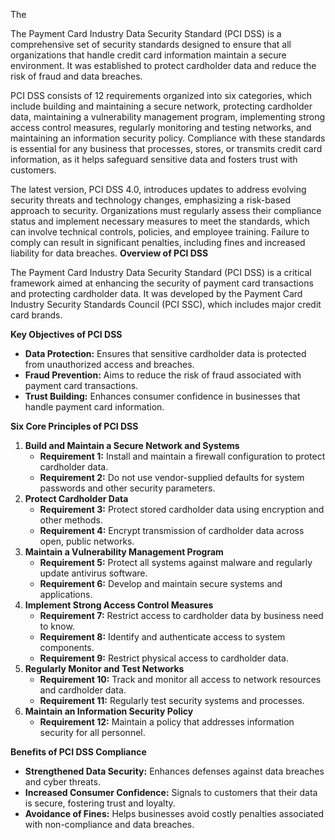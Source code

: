 The

The Payment Card Industry Data Security Standard (PCI DSS) is a comprehensive set of security standards designed to ensure that all organizations that handle credit card information maintain a secure environment. It was established to protect cardholder data and reduce the risk of fraud and data breaches. 

PCI DSS consists of 12 requirements organized into six categories, which include building and maintaining a secure network, protecting cardholder data, maintaining a vulnerability management program, implementing strong access control measures, regularly monitoring and testing networks, and maintaining an information security policy. Compliance with these standards is essential for any business that processes, stores, or transmits credit card information, as it helps safeguard sensitive data and fosters trust with customers. 

The latest version, PCI DSS 4.0, introduces updates to address evolving security threats and technology changes, emphasizing a risk-based approach to security. Organizations must regularly assess their compliance status and implement necessary measures to meet the standards, which can involve technical controls, policies, and employee training. Failure to comply can result in significant penalties, including fines and increased liability for data breaches. **Overview of PCI DSS**

The Payment Card Industry Data Security Standard (PCI DSS) is a critical framework aimed at enhancing the security of payment card transactions and protecting cardholder data. It was developed by the Payment Card Industry Security Standards Council (PCI SSC), which includes major credit card brands. 

**Key Objectives of PCI DSS**

- **Data Protection:** Ensures that sensitive cardholder data is protected from unauthorized access and breaches.
- **Fraud Prevention:** Aims to reduce the risk of fraud associated with payment card transactions.
- **Trust Building:** Enhances consumer confidence in businesses that handle payment card information.

**Six Core Principles of PCI DSS**

1. **Build and Maintain a Secure Network and Systems**
   - **Requirement 1:** Install and maintain a firewall configuration to protect cardholder data.
   - **Requirement 2:** Do not use vendor-supplied defaults for system passwords and other security parameters.
2. **Protect Cardholder Data**
   - **Requirement 3:** Protect stored cardholder data using encryption and other methods.
   - **Requirement 4:** Encrypt transmission of cardholder data across open, public networks.
3. **Maintain a Vulnerability Management Program**
   - **Requirement 5:** Protect all systems against malware and regularly update antivirus software.
   - **Requirement 6:** Develop and maintain secure systems and applications.
4. **Implement Strong Access Control Measures**
   - **Requirement 7:** Restrict access to cardholder data by business need to know.
   - **Requirement 8:** Identify and authenticate access to system components.
   - **Requirement 9:** Restrict physical access to cardholder data.
5. **Regularly Monitor and Test Networks**
   - **Requirement 10:** Track and monitor all access to network resources and cardholder data.
   - **Requirement 11:** Regularly test security systems and processes.
6. **Maintain an Information Security Policy**
   - **Requirement 12:** Maintain a policy that addresses information security for all personnel.

**Benefits of PCI DSS Compliance**

- **Strengthened Data Security:** Enhances defenses against data breaches and cyber threats.
- **Increased Consumer Confidence:** Signals to customers that their data is secure, fostering trust and loyalty.
- **Avoidance of Fines:** Helps businesses avoid costly penalties associated with non-compliance and data breaches.
